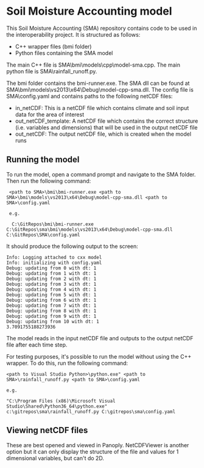 # Soil Moisture Accounting model
This Soil Moisture Accounting (SMA) repository contains code to be used in the interoperability project. It is structured as follows:

* C++ wrapper files (bmi folder)
* Python files containing the SMA model

The main C++ file is SMA\bmi\models\cpp\model-sma.cpp.
The main python file is SMA\rainfall_runoff.py.

The bmi folder contains the bmi-runner.exe.
The SMA dll can be found at SMA\bmi\models\vs2013\x64\Debug\model-cpp-sma.dll.
The config file is SMA\config.yaml and contains paths to the following netCDF files:
* in_netCDF: This is a netCDF file which contains climate and soil input data for the area of interest
* out_netCDF_template: A netCDF file which contains the correct structure (i.e. variables and dimensions) that will be used in the output netCDF file
* out_netCDF: The output netCDF file, which is created when the model runs

## Running the model
To run the model, open a command prompt and navigate to the SMA folder. Then run the following command:

     <path to SMA>\bmi\bmi-runner.exe <path to SMA>\bmi\models\vs2013\x64\Debug\model-cpp-sma.dll <path to SMA>\config.yaml

     e.g.

      C:\GitRepos\bmi\bmi-runner.exe C:\GitRepos\sma\bmi\models\vs2013\x64\Debug\model-cpp-sma.dll C:\GitRepos\SMA\config.yaml

It should produce the following output to the screen:

    Info: Logging attached to cxx model
    Info: initializing with config.yaml
    Debug: updating from 0 with dt: 1
    Debug: updating from 1 with dt: 1
    Debug: updating from 2 with dt: 1
    Debug: updating from 3 with dt: 1
    Debug: updating from 4 with dt: 1
    Debug: updating from 5 with dt: 1
    Debug: updating from 6 with dt: 1
    Debug: updating from 7 with dt: 1
    Debug: updating from 8 with dt: 1
    Debug: updating from 9 with dt: 1
    Debug: updating from 10 with dt: 1
    3.7091755188273936

The model reads in the input netCDF file and outputs to the output netCDF file after each time step.

For testing purposes, it's possible to run the model without using the C++ wrapper. To do this, run the following command:

    <path to Visual Studio Python>\python.exe" <path to SMA>\rainfall_runoff.py <path to SMA>\config.yaml

    e.g.

    "C:\Program Files (x86)\Microsoft Visual Studio\Shared\Python36_64\python.exe" c:\gitrepos\sma\rainfall_runoff.py C:\gitrepos\sma\config.yaml

## Viewing netCDF files
These are best opened and viewed in Panoply. NetCDFViewer is another option but it can only display the structure of the file and values for 1 dimensional variables, but can't do 2D.
